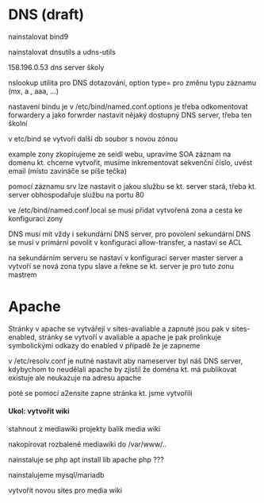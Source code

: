 # DNS \(draft\)

nainstalovat bind9

nainstalovat dnsutils a udns-utils

158.196.0.53 dns server školy

nslookup utilita pro DNS dotazování, option type= pro změnu typu záznamu \(mx, a , aaa, ...\)

nastavení bindu je v /etc/bind/named.conf.options je třeba odkomentovat forwardery a jako forwrder nastavit nějaký dostupný DNS server, třeba ten školní

v etc/bind se vytvoří další db soubor s novou zónou

example zony zkopírujeme ze seidl webu, upravíme SOA záznam na domenu kt. chceme vytvořit, musíme inkrementovat sekvenční číslo, uvést email \(místo zavináče se píše tečka\)

pomocí záznamu srv lze nastavit o jakou službu se kt. server stará, třeba kt. server obhospodařuje službu na portu 80

ve /etc/bind/named.conf.local se musí přidat vytvořená zona a cesta ke konfiguraci zony

DNS musí mít vždy i sekundární DNS server, pro povolení sekundární DNS se musí v primární povolit v konfiguraci allow-transfer, a nastaví se ACL

na sekundárním serveru se nastaví v konfiguraci server master server a vytvoří se nová zona typu slave a řekne se kt. server je pro tuto zonu mastrem

# Apache

Stránky v apache se vytvářejí v sites-avaliable a zapnuté jsou pak v sites-enabled, stránky se vytvoří v avaliable a apache je pak prolinkuje symbolickými odkazy do enabled v případě že je zapneme

v /etc/resolv.conf je nutné nastavit aby nameserver byl náš DNS server, kdybychom to neudělali apache by zjistil že doména kt. má publikovat existuje ale neukazuje na adresu apache

poté se pomocí a2ensite zapne stránka kt. jsme vytvořili

#### Ukol: vytvořit wiki

stahnout z mediawiki projekty balik media wiki

nakopírovat rozbalené mediawiki do /var/www/..

nainstaluje se php apt install lib apache php ???

nainstalujeme mysql/mariadb

vytvořit novou sites pro media wiki



